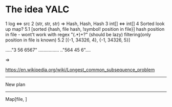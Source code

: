 ﻿# The idea YALC

1 log <=> src
2 (str, str, str) => Hash, Hash, Hash
3 int[] <=> int[]
4 Sorted look up map?
5.1 [sorted {hash, file hash, !symbol! position in file}] hash position in file - wont't work with regex "(.*)+?" (should be lazy) filtering(only position in file is known)
5.2 [{-1, 34326, 4}, {-1, 34326, 5}]

....."3 56 6567"
................
.."564 45 6"....

=> 

https://en.wikipedia.org/wiki/Longest_common_subsequence_problem



______________________________________
New plan
______________________________________

 Map[file, ]
